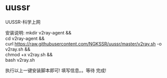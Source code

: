 # uussr
UUSSR-科学上网

安装说明:
mkdir v2ray-agent  &&  \
cd v2ray-agent && \
curl https://raw.githubusercontent.com/NGKSSR/uussr/master/v2ray.sh -o v2ray.sh && \
chmod +x v2ray.sh && \
bash v2ray.sh

执行以上一键安装脚本即可!
填写信息。。等待
完成!
